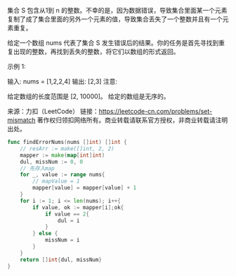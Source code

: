 集合 S 包含从1到 n 的整数。不幸的是，因为数据错误，导致集合里面某一个元素复制了成了集合里面的另外一个元素的值，导致集合丢失了一个整数并且有一个元素重复。

给定一个数组 nums 代表了集合 S 发生错误后的结果。你的任务是首先寻找到重复出现的整数，再找到丢失的整数，将它们以数组的形式返回。

示例 1:

输入: nums = [1,2,2,4]
输出: [2,3]
注意:

给定数组的长度范围是 [2, 10000]。
给定的数组是无序的。

来源：力扣（LeetCode）
链接：https://leetcode-cn.com/problems/set-mismatch
著作权归领扣网络所有。商业转载请联系官方授权，非商业转载请注明出处。


```go
func findErrorNums(nums []int) []int {
    // resArr := make([]int, 2, 2)
    mapper := make(map[int]int)
    dul, missNum := 0, 0
    // 先存入map
    for _, value := range nums{
        // mapValue = 1
        mapper[value] = mapper[value] + 1
    }
    for i := 1; i <= len(nums); i++{
        if value, ok := mapper[i];ok{
            if value == 2{
                dul = i
            }
        } else {
            missNum = i
        }
    }
    return []int{dul, missNum}    
}
```